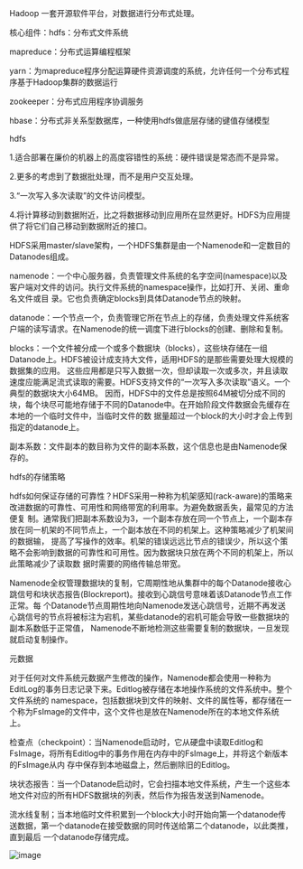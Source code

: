 Hadoop 一套开源软件平台，对数据进行分布式处理。

核心组件：hdfs：分布式文件系统

mapreduce：分布式运算编程框架 

yarn：为mapreduce程序分配运算硬件资源调度的系统，允许任何一个分布式程序基于Hadoop集群的数据运行

zookeeper：分布式应用程序协调服务

hbase：分布式非关系型数据库，一种使用hdfs做底层存储的键值存储模型

hdfs

1.适合部署在廉价的机器上的高度容错性的系统：硬件错误是常态而不是异常。

2.更多的考虑到了数据批处理，而不是用户交互处理。

3.“一次写入多次读取”的文件访问模型。

4.将计算移动到数据附近，比之将数据移动到应用所在显然更好。HDFS为应用提供了将它们自己移动到数据附近的接口。

HDFS采用master/slave架构，一个HDFS集群是由一个Namenode和一定数目的Datanodes组成。

namenode：一个中心服务器，负责管理文件系统的名字空间(namespace)以及客户端对文件的访问。执行文件系统的namespace操作，比如打开、关闭、重命名文件或目
录。它也负责确定blocks到具体Datanode节点的映射。

datanode：一个节点一个，负责管理它所在节点上的存储，负责处理文件系统客户端的读写请求。在Namenode的统一调度下进行blocks的创建、删除和复制。

blocks：一个文件被分成一个或多个数据块（blocks），这些块存储在一组Datanode上。HDFS被设计成支持大文件，适用HDFS的是那些需要处理大规模的数据集的应用。
这些应用都是只写入数据一次，但却读取一次或多次，并且读取速度应能满足流式读取的需要。HDFS支持文件的“一次写入多次读取”语义。一个典型的数据块大小64MB。
因而，HDFS中的文件总是按照64M被切分成不同的块，每个块尽可能地存储于不同的Datanode中。在开始阶段文件数据会先缓存在本地的一个临时文件中，当临时文件的数
据量超过一个block的大小时才会上传到指定的datanode上。

副本系数：文件副本的数目称为文件的副本系数，这个信息也是由Namenode保存的。

hdfs的存储策略

  hdfs如何保证存储的可靠性？HDFS采用一种称为机架感知(rack-aware)的策略来改进数据的可靠性、可用性和网络带宽的利用率。为避免数据丢失，最常见的方法便复
制。通常我们把副本系数设为3，一个副本存放在同一个节点上，一个副本存放在同一机架的不同节点上，一个副本放在不同的机架上。这种策略减少了机架间的数据输，
提高了写操作的效率。机架的错误远远比节点的错误少，所以这个策略不会影响到数据的可靠性和可用性。因为数据块只放在两个不同的机架上，所以此策略减少了读取数
据时需要的网络传输总带宽。

Namenode全权管理数据块的复制，它周期性地从集群中的每个Datanode接收心跳信号和块状态报告(Blockreport)。接收到心跳信号意味着该Datanode节点工作正常。每
个Datanode节点周期性地向Namenode发送心跳信号，近期不再发送心跳信号的节点将被标注为宕机，某些datanode的宕机可能会导致一些数据块的副本系数低于正常值，
Namenode不断地检测这些需要复制的数据块，一旦发现就启动复制操作。

元数据

对于任何对文件系统元数据产生修改的操作，Namenode都会使用一种称为EditLog的事务日志记录下来。Editlog被存储在本地操作系统的文件系统中。整个文件系统的
namespace，包括数据块到文件的映射、文件的属性等，都存储在一个称为FsImage的文件中，这个文件也是放在Namenode所在的本地文件系统上。

检查点（checkpoint）：当Namenode启动时，它从硬盘中读取Editlog和FsImage，将所有Editlog中的事务作用在内存中的FsImage上，并将这个新版本的FsImage从内
存中保存到本地磁盘上，然后删除旧的Editlog。

块状态报告：当一个Datanode启动时，它会扫描本地文件系统，产生一个这些本地文件对应的所有HDFS数据块的列表，然后作为报告发送到Namenode。

流水线复制；当本地临时文件积累到一个block大小时开始向第一个datanode传送数据，第一个datanode在接受数据的同时传送给第二个datanode，以此类推，直到最后
一个datanode存储完成。

![image](https://github.com/itsohorriblela/Hadoop-Diary/blob/master/images/clientreadfromHDFS.png)
